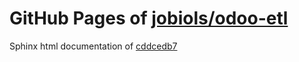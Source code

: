 GitHub Pages of [jobiols/odoo-etl](https://github.com/jobiols/odoo-etl.git)
===
Sphinx html documentation of [cddcedb7](https://github.com/jobiols/odoo-etl/tree/cddcedb764fbb7070c66de8d31624ed49e19079e)
